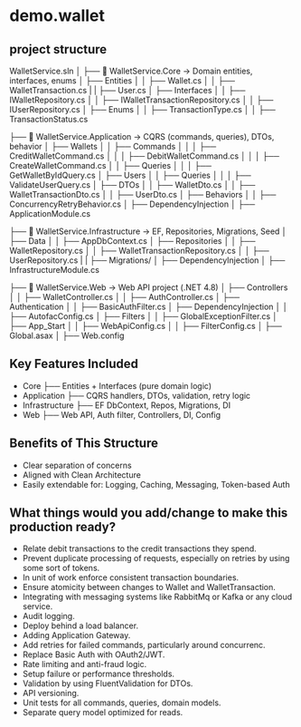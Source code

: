 # demo.wallet

## project structure
WalletService.sln
│
├── 📁 WalletService.Core              → Domain entities, interfaces, enums
│   ├── Entities
│   │   ├── Wallet.cs
│   │   ├── WalletTransaction.cs
|   |   ├── User.cs
│   ├── Interfaces
│   │   ├── IWalletRepository.cs
│   │   ├── IWalletTransactionRepository.cs
│   │   ├── IUserRepository.cs
│   ├── Enums
│   │   ├── TransactionType.cs
│   │   ├── TransactionStatus.cs

├── 📁 WalletService.Application       → CQRS (commands, queries), DTOs, behavior
│   ├── Wallets
│   │   ├── Commands
│   │   │   ├── CreditWalletCommand.cs
│   │   │   ├── DebitWalletCommand.cs
│   │   │   ├── CreateWalletCommand.cs
│   │   ├── Queries
│   │   │   ├── GetWalletByIdQuery.cs
│   ├── Users
│   │   ├── Queries
│   │   │   ├── ValidateUserQuery.cs
│   ├── DTOs
│   │   ├── WalletDto.cs
│   │   ├── WalletTransactionDto.cs
│   │   ├── UserDto.cs
│   ├── Behaviors
│   │   ├── ConcurrencyRetryBehavior.cs
│   ├── DependencyInjection
│       ├── ApplicationModule.cs

├── 📁 WalletService.Infrastructure    → EF, Repositories, Migrations, Seed
│   ├── Data
│   │   ├── AppDbContext.cs
│   ├── Repositories
│   │   ├── WalletRepository.cs
│   │   ├── WalletTransactionRepository.cs
│   │   ├── UserRepository.cs
|   |   ├── Migrations/
│   ├── DependencyInjection
│       ├── InfrastructureModule.cs

├── 📁 WalletService.Web               → Web API project (.NET 4.8)
│   ├── Controllers
│   │   ├── WalletController.cs
│   │   ├── AuthController.cs
│   ├── Authentication
│   │   ├── BasicAuthFilter.cs
│   ├── DependencyInjection
│   │   ├── AutofacConfig.cs
│   ├── Filters
│   │   ├── GlobalExceptionFilter.cs
│   ├── App_Start
│   │   ├── WebApiConfig.cs
│   │   ├── FilterConfig.cs
│   ├── Global.asax
│   ├── Web.config


## Key Features Included

* Core           ├──	Entities + Interfaces (pure domain logic)
* Application    ├──	CQRS handlers, DTOs, validation, retry logic
* Infrastructure ├──	EF DbContext, Repos, Migrations, DI
* Web	           ├──  Web API, Auth filter, Controllers, DI, Config

## Benefits of This Structure
* Clear separation of concerns
* Aligned with Clean Architecture
* Easily extendable for: Logging, Caching, Messaging, Token-based Auth

## What things would you add/change to make this production ready? 

- Relate debit transactions to the credit transactions they spend.
- Prevent duplicate processing of requests, especially on retries by using some sort of tokens.
- In unit of work enforce consistent transaction boundaries.
- Ensure atomicity between changes to Wallet and WalletTransaction.
- Integrating with messaging systems like RabbitMq or Kafka or any cloud service.
- Audit logging.
- Deploy behind a load balancer.
- Adding Application Gateway.
- Add retries for failed commands, particularly around concurrenc.
- Replace Basic Auth with OAuth2/JWT.
- Rate limiting and anti-fraud logic.
- Setup failure or performance thresholds.
- Validation by using FluentValidation for DTOs.
- API versioning.
- Unit tests for all commands, queries, domain models.
- Separate query model optimized for reads.
